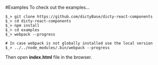 #Examples
To check out the examples...

```shell
$_> git clone https://github.com/dictyBase/dicty-react-components
$_> cd dicty-react-components
$_> npm install
$_> cd examples
$_> webpack --progress

# In case webpack is not globally installed use the local version
$_> ../../node_modules/.bin/webpack --progress
```

Then open __index.html__ file in the browser. 
